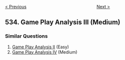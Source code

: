 <!--|This file generated by command(leetcode description); DO NOT EDIT.    |-->
<!--+----------------------------------------------------------------------+-->
<!--|@author    Openset <openset.wang@gmail.com>                           |-->
<!--|@link      https://github.com/openset                                 |-->
<!--|@home      https://github.com/openset/leetcode                        |-->
<!--+----------------------------------------------------------------------+-->

[< Previous](https://github.com/openset/leetcode/tree/master/problems/lonely-pixel-ii "Lonely Pixel II")
　　　　　　　　　　　　　　　　
[Next >](https://github.com/openset/leetcode/tree/master/problems/encode-and-decode-tinyurl "Encode and Decode TinyURL")

## 534. Game Play Analysis III (Medium)



### Similar Questions
  1. [Game Play Analysis II](https://github.com/openset/leetcode/tree/master/problems/game-play-analysis-ii) (Easy)
  1. [Game Play Analysis IV](https://github.com/openset/leetcode/tree/master/problems/game-play-analysis-iv) (Medium)
